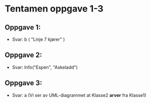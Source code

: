 # Tentamen oppgave 1-3

## Oppgave 1:
- Svar: b ( "Linje 7 kjører" )

## Oppgave 2:
- Svar: Info("Espen", "Askeladd")

## Oppgave 3:
- Svar: a (Vi ser av UML-diagrammet at Klasse2 **arver** fra Klasse1)
